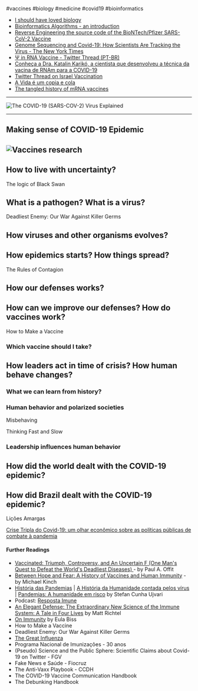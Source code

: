 #vaccines #biology #medicine #covid19 #bioinformatics

- [I should have loved biology](https://jsomers.net/i-should-have-loved-biology/)
- [Bioinformatics Algorithms - an introduction](https://www.guidopercu.dev/blog/bioinformatics-algorithms-an-introduction/)
- [Reverse Engineering the source code of the BioNTech/Pfizer SARS-CoV-2 Vaccine](https://berthub.eu/articles/posts/reverse-engineering-source-code-of-the-biontech-pfizer-vaccine/)
- [Genome Sequencing and Covid-19: How Scientists Are Tracking the Virus - The New York Times](https://www.nytimes.com/interactive/2021/03/25/magazine/genome-sequencing-covid-variants.html)
- [Ψ in RNA Vaccine - Twitter Thread (PT-BR)](https://twitter.com/fvguima/status/1344216804844044290)
- [Conheça a Dra. Katalin Karikó, a cientista que desenvolveu a técnica da vacina de RNAm para a COVID-19](https://www.blogs.unicamp.br/covid-19/conheca-a-dra-katalin-kariko-a-cientista-que-desenvolveu-a-tecnica-da-vacina-de-rnam-para-a-covid-19/)
- [Twitter Thread on Israel Vaccination](https://twitter.com/EricTopol/status/1364706944309628929)
- [A Vida é um copia e cola](https://www.youtube.com/watch?v=ai36EJ2v95Q)
- [The tangled history of mRNA vaccines](https://www.nature.com/articles/d41586-021-02483-w)

-----

![[The COVID-19 (SARS-COV-2) Virus Explained](http://phdcomics.com/comics.php?f=2047)](http://phdcomics.com/covid/CoV2_01.jpg)

----

## Making sense of COVID-19 Epidemic

## ![[Vaccines research](https://xkcd.com/2515/)](https://imgs.xkcd.com/comics/vaccine_research_2x.png)

## How to live with uncertainty?

The logic of Black Swan

## What is a pathogen? What is a virus?

Deadliest Enemy: Our War Against Killer Germs

## How viruses and other organisms evolves?

## How epidemics starts? How things spread?

The Rules of Contagion

## How our defenses works?

## How can we improve our defenses? How do vaccines work?

How to Make a Vaccine

### Which vaccine should I take?

## How leaders act in time of crisis? How human behave changes?

### What we can learn from history?

### Human behavior and polarized societies

Misbehaving

Thinking Fast and Slow

### Leadership influences human behavior

## How did the world dealt with the COVID-19 epidemic?

## How did Brazil dealt with the COVID-19 epidemic?

Lições Amargas

[Crise Tripla do Covid-19: um olhar econômico sobre as políticas públicas de combate à pandemia](http://thomasvconti.com.br/pubs/coronavirus/)

#### Further Readings

- [Vaccinated: Triumph, Controversy, and An Uncertain F (One Man's Quest to Defeat the World's Deadliest Diseases) ](https://www.amazon.com.br/Vaccinated-Triumph-Controversy-Uncertain-English-ebook/dp/B000ROKXVA/ref=tmm_kin_swatch_0?_encoding=UTF8&qid=1631049217&sr=1-3)- by Paul A. Offit
- [Between Hope and Fear: A History of Vaccines and Human Immunity](https://www.amazon.com.br/Between-Hope-Fear-Vaccines-Immunity-ebook/dp/B077J7N2M4/) - by Michael Kinch
- [História das Pandemias](https://www.amazon.com.br/História-Epidemias-Stefan-Cunha-Ujvari/dp/6555410086/) | [A História da Humanidade contada pelos vírus](https://www.amazon.com.br/História-Humanidade-Contada-Pelo-Vírus/dp/8572444130/) | [Pandemias: A humanidade em risco](https://www.amazon.com.br/Pandemias-Humanidade-Risco-Stefan-Ujvari/dp/857244632X/) by Stefan Cunha Ujvari
- Podcast: [Resposta Imune](https://www1.folha.uol.com.br/podcasts/resposta-imune/)
- [An Elegant Defense: The Extraordinary New Science of the Immune System: A Tale in Four Lives](https://www.amazon.com.br/Elegant-Defense-Extraordinary-Science-English-ebook/dp/B07C66KJC1/) by Matt Richtel
- [On Immunity](https://www.amazon.com.br/Immunity-Inoculation-English-Eula-Biss-ebook/dp/B00KUY4D7W) by Eula Biss
- How to Make a Vaccine
- Deadliest Enemy: Our War Against Killer Germs
- [The Great Influenza](https://www.amazon.com.br/Great-Influenza-Deadliest-Plague-History/dp/0143036491/)
- Programa Nacional de Imunizações - 30 anos
- (Pseudo) Science and the Public Sphere: Scientific Claims about Covid-19 on Twitter - FGV
- Fake News e Saúde - Fiocruz
- The Anti-Vaxx Playbook - CCDH
- The COVID-19 Vaccine Communication Handbook
- The Debunking Handbook
